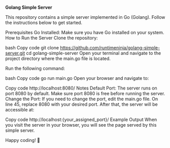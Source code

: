 **Golang Simple Server**

This repository contains a simple server implemented in Go (Golang). Follow the instructions below to get started.

Prerequisites
Go Installed: Make sure you have Go installed on your system.
How to Run the Server
Clone the repository:

bash
Copy code
git clone https://github.com/runtimeninja/golang-simple-server.git
cd golang-simple-server
Open your terminal and navigate to the project directory where the main.go file is located.

Run the following command:

bash
Copy code
go run main.go
Open your browser and navigate to:

Copy code
http://localhost:8080/
Notes
Default Port: The server runs on port 8080 by default. Make sure port 8080 is free before running the server.
Change the Port:
If you need to change the port, edit the main.go file. On line 45, replace 8080 with your desired port.
After that, the server will be accessible at:

Copy code
http://localhost:{your_assigned_port}/
Example Output
When you visit the server in your browser, you will see the page served by this simple server.

Happy coding! 🚀
